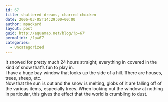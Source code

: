 ```yaml
---
id: 67
title: shattered dreams, charred chicken
date: 2006-03-05T14:29:00+00:00
author: mpackard
layout: post
guid: http://aquamap.net/blog/?p=67
permalink: /?p=67
categories:
  - Uncategorized
---
```

It snowed for pretty much 24 hours straight; everything in covered in the kind of snow that&#8217;s fun to play in.  
I have a huge bay window that looks up the side of a hill. There are houses, trees, sheep, etc.  
Now that the sun is out and the snow is melting, globs of it are falling off of the various items, especially trees. When looking out the window at nothing in particular, this gives the effect that the world is crumbling to dust.